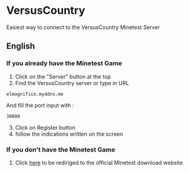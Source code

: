 # VersusCountry
Easiest way to connect to the VersusCountry Minetest Server 

## English

### If you already have the Minetest Game

1. Click on the "Server" button at the top
2. Find the VersusCountry server or type in URL
```
elmagnifico.myddns.me
```
And fill the port input with :
```
30000
```
3. Click on Register button
4. follow the indications written on the screen

### If you don't have the Minetest Game
1. Click [here](https://www.minetest.net/downloads/) to be rediriged to the official Minetest 
download website